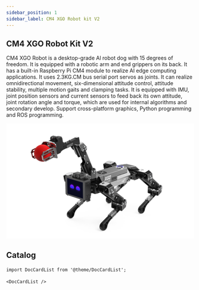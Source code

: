 ```yaml
---
sidebar_position: 1
sidebar_label: CM4 XGO Robot kit V2
---
```


## CM4 XGO Robot Kit V2

CM4 XGO Robot is a desktop-grade Al robot dog with 15 degrees of freedom. It is equipped with a robotic arm and end grippers on its back. It has a built-in Raspberry Pi CM4 module to realize AI edge computing applications. It uses 2.3KG.CM bus serial port servos as joints. It can realize omnidirectional movement, six-dimensional attitude control, attitude stability, multiple motion gaits and clamping tasks. It is equipped with IMU, joint position sensors and current sensors to feed back its own attitude, joint rotation angle and torque, which are used for internal algorithms and secondary develop. Support cross-platform graphics, Python programming and ROS programming.

![](./images/cm4-xgo-index.png)


## Catalog

```mdx-code-block
import DocCardList from '@theme/DocCardList';

<DocCardList />
```
